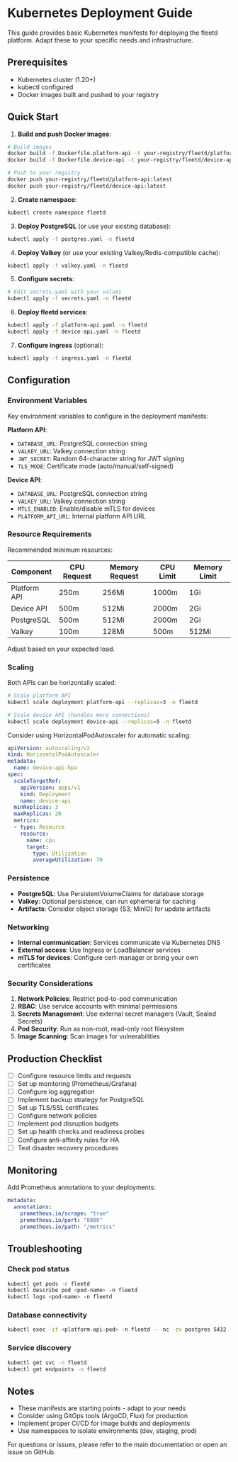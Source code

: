 # Kubernetes Deployment Guide

This guide provides basic Kubernetes manifests for deploying the fleetd platform. Adapt these to your specific needs and infrastructure.

## Prerequisites

- Kubernetes cluster (1.20+)
- kubectl configured
- Docker images built and pushed to your registry

## Quick Start

1. **Build and push Docker images**:
```bash
# Build images
docker build -f Dockerfile.platform-api -t your-registry/fleetd/platform-api:latest .
docker build -f Dockerfile.device-api -t your-registry/fleetd/device-api:latest .

# Push to your registry
docker push your-registry/fleetd/platform-api:latest
docker push your-registry/fleetd/device-api:latest
```

2. **Create namespace**:
```bash
kubectl create namespace fleetd
```

3. **Deploy PostgreSQL** (or use your existing database):
```bash
kubectl apply -f postgres.yaml -n fleetd
```

4. **Deploy Valkey** (or use your existing Valkey/Redis-compatible cache):
```bash
kubectl apply -f valkey.yaml -n fleetd
```

5. **Configure secrets**:
```bash
# Edit secrets.yaml with your values
kubectl apply -f secrets.yaml -n fleetd
```

6. **Deploy fleetd services**:
```bash
kubectl apply -f platform-api.yaml -n fleetd
kubectl apply -f device-api.yaml -n fleetd
```

7. **Configure ingress** (optional):
```bash
kubectl apply -f ingress.yaml -n fleetd
```

## Configuration

### Environment Variables

Key environment variables to configure in the deployment manifests:

**Platform API**:
- `DATABASE_URL`: PostgreSQL connection string
- `VALKEY_URL`: Valkey connection string
- `JWT_SECRET`: Random 64-character string for JWT signing
- `TLS_MODE`: Certificate mode (auto/manual/self-signed)

**Device API**:
- `DATABASE_URL`: PostgreSQL connection string
- `VALKEY_URL`: Valkey connection string
- `MTLS_ENABLED`: Enable/disable mTLS for devices
- `PLATFORM_API_URL`: Internal platform API URL

### Resource Requirements

Recommended minimum resources:

| Component | CPU Request | Memory Request | CPU Limit | Memory Limit |
|-----------|------------|----------------|-----------|--------------|
| Platform API | 250m | 256Mi | 1000m | 1Gi |
| Device API | 500m | 512Mi | 2000m | 2Gi |
| PostgreSQL | 500m | 512Mi | 2000m | 2Gi |
| Valkey | 100m | 128Mi | 500m | 512Mi |

Adjust based on your expected load.

### Scaling

Both APIs can be horizontally scaled:

```bash
# Scale platform API
kubectl scale deployment platform-api --replicas=3 -n fleetd

# Scale device API (handles more connections)
kubectl scale deployment device-api --replicas=5 -n fleetd
```

Consider using HorizontalPodAutoscaler for automatic scaling:

```yaml
apiVersion: autoscaling/v2
kind: HorizontalPodAutoscaler
metadata:
  name: device-api-hpa
spec:
  scaleTargetRef:
    apiVersion: apps/v1
    kind: Deployment
    name: device-api
  minReplicas: 3
  maxReplicas: 20
  metrics:
  - type: Resource
    resource:
      name: cpu
      target:
        type: Utilization
        averageUtilization: 70
```

### Persistence

- **PostgreSQL**: Use PersistentVolumeClaims for database storage
- **Valkey**: Optional persistence, can run ephemeral for caching
- **Artifacts**: Consider object storage (S3, MinIO) for update artifacts

### Networking

- **Internal communication**: Services communicate via Kubernetes DNS
- **External access**: Use Ingress or LoadBalancer services
- **mTLS for devices**: Configure cert-manager or bring your own certificates

### Security Considerations

1. **Network Policies**: Restrict pod-to-pod communication
2. **RBAC**: Use service accounts with minimal permissions
3. **Secrets Management**: Use external secret managers (Vault, Sealed Secrets)
4. **Pod Security**: Run as non-root, read-only root filesystem
5. **Image Scanning**: Scan images for vulnerabilities

## Production Checklist

- [ ] Configure resource limits and requests
- [ ] Set up monitoring (Prometheus/Grafana)
- [ ] Configure log aggregation
- [ ] Implement backup strategy for PostgreSQL
- [ ] Set up TLS/SSL certificates
- [ ] Configure network policies
- [ ] Implement pod disruption budgets
- [ ] Set up health checks and readiness probes
- [ ] Configure anti-affinity rules for HA
- [ ] Test disaster recovery procedures

## Monitoring

Add Prometheus annotations to your deployments:

```yaml
metadata:
  annotations:
    prometheus.io/scrape: "true"
    prometheus.io/port: "8080"
    prometheus.io/path: "/metrics"
```

## Troubleshooting

### Check pod status
```bash
kubectl get pods -n fleetd
kubectl describe pod <pod-name> -n fleetd
kubectl logs <pod-name> -n fleetd
```

### Database connectivity
```bash
kubectl exec -it <platform-api-pod> -n fleetd -- nc -zv postgres 5432
```

### Service discovery
```bash
kubectl get svc -n fleetd
kubectl get endpoints -n fleetd
```

## Notes

- These manifests are starting points - adapt to your needs
- Consider using GitOps tools (ArgoCD, Flux) for production
- Implement proper CI/CD for image builds and deployments
- Use namespaces to isolate environments (dev, staging, prod)

For questions or issues, please refer to the main documentation or open an issue on GitHub.